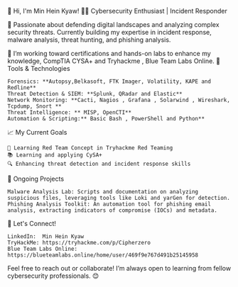 👋 Hi, I'm Min Hein Kyaw!
👨‍💻 Cybersecurity Enthusiast | Incident Responder

🔹 Passionate about defending digital landscapes and analyzing complex security threats. Currently building my expertise in incident response, malware analysis, threat hunting, and phishing analysis.

🔹 I’m working toward certifications and hands-on labs to enhance my knowledge, CompTIA CYSA+ and Tryhackme , Blue Team Labs Online.
🔧 Tools & Technologies

    Forensics: **Autopsy,Belkasoft, FTK Imager, Volatility, KAPE and Redline** 
    Threat Detection & SIEM: **Splunk, QRadar and Elastic**
    Network Monitoring: **Cacti, Nagios , Grafana , Solarwind , Wireshark, Tcpdump, Snort **
    Threat Intelligence: ** MISP, OpenCTI**
    Automation & Scripting:** Basic Bash , PowerShell and Python**
    

📈 My Current Goals

    🎯 Learning Red Team Concept in Tryhackme Red Teaming 
    📚 Learning and applying CySA+ 
    🔍 Enhancing threat detection and incident response skills


📂 Ongoing Projects

    Malware Analysis Lab: Scripts and documentation on analyzing suspicious files, leveraging tools like Loki and yarGen for detection.
    Phishing Analysis Toolkit: An automation tool for phishing email analysis, extracting indicators of compromise (IOCs) and metadata.
    

🌱 Let's Connect!

    LinkedIn:  Min Hein Kyaw 
    TryHackMe: https://tryhackme.com/p/Cipherzero
    Blue Team Labs Online:  https://blueteamlabs.online/home/user/469f9e767d491b25145958


Feel free to reach out or collaborate! I’m always open to learning from fellow cybersecurity professionals. 😊

